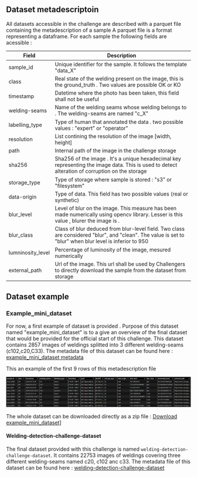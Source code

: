 
## Dataset metadescriptoin

All datasets accessible in the challenge are described with a parquet file containing the metadescription of a sample
A parquet file is a format  representing a dataframe. For each sample the following fields are acessible :

| **Field**             | **Description** |
|----------------------|----------------|
|sample_id|Unique identifier for the sample. It follows the template "data_X" |
|class|Real state of the welding present on the image, this is the ground_truth . Two values are possible OK or KO|
|timestamp |Datetime where the photo has been taken, this field shall not be useful  |
|welding-seams | Name of the welding seams whose welding belongs to . The welding-seams are named "c_X"|
|labelling_type | Type of human that annotated the data . two possible values : "expert" or "operator"|
|resolution | List contining the resolution of the image [width, height]|
|path | Internal path of the image in the challenge storage|
|sha256 | Sha256 of the image . It's a unique hexadecimal key representing the image data. This is used to detect alteration of corruption on the storage|
|storage_type |Type of storage where sample is stored : "s3" or "filesystem" |
|data-origin | Type of data. This field has two possible values (real or synthetic)|
|blur_level | Level of blur on the image. This measure has been made numerically using opencv library. Lesser is this value , blurer the image is .|
|blur_class | Class of blur deduced from blur-level field. Two class are considered "blur", and "clean".  The value is set to "blur" when blur level is inferior to 950|
|lumninosity_level | Percentage of luminosity of the image, mesured numerically|
|external_path | Url of the image. This url shall be used by Challengers to directly download the sample from the dataset from storage|

## Dataset example

### Example_mini_dataset
For now, a first example of dataset is provided . Purpose of this dataset named "example_mini_dataset" is to a give an overview of the final dataset that would be provided for the official start of this challenge.
This dataset contains 2857 images of weldings splitted into 3 different welding-seams (c102,c20,C33).
The metadata file of this dataset can be found here : [example_mini_dataset metadata](https://minio-storage.apps.confianceai-public.irtsysx.fr/challenge-welding/datasets/example_mini_dataset/metadata/ds_meta.parquet)

This an example of the first 9 rows of this metadescription file

![meta example](assets/meta_example.png)

The whole dataset can be downloaded directly as a zip file : [Download example_mini_dataset](https://minio-storage.apps.confianceai-public.irtsysx.fr/challenge-welding/datasets/example_mini_dataset.zip)]

#### Welding-detection-challenge-dataset

The final dataset provided with this challenge is named ```welding-detection-challenge-dataset```. It contains 22753 images of weldings covering three different welding-seams named c20, c102 anc c33.
The metadata file of this dataset can be found here : [welding-detection-challenge-dataset](https://minio-storage.apps.confianceai-public.irtsysx.fr/challenge-welding/datasets/welding-detection-challenge-dataset/metadata/ds_meta.parquet)